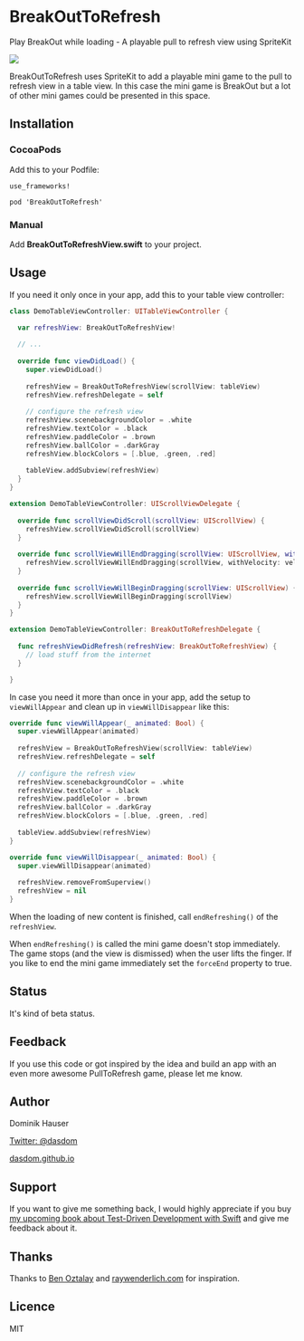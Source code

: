 # BreakOutToRefresh
Play BreakOut while loading - A playable pull to refresh view using SpriteKit

![](https://raw.githubusercontent.com/dasdom/BreakOutToRefresh/master/Example/PullToRefreshDemo/what.gif)

BreakOutToRefresh uses SpriteKit to add a playable mini game to the pull to refresh view in a table view. In this case the mini game is BreakOut but a lot of other mini games could be presented in this space.

## Installation

### CocoaPods

Add this to your Podfile:

```
use_frameworks!

pod 'BreakOutToRefresh'
```

### Manual

Add **BreakOutToRefreshView.swift** to your project.

## Usage

If you need it only once in your app, add this to your table view controller:
```swift
class DemoTableViewController: UITableViewController {

  var refreshView: BreakOutToRefreshView!
  
  // ...
  
  override func viewDidLoad() {
    super.viewDidLoad()
    
    refreshView = BreakOutToRefreshView(scrollView: tableView)
    refreshView.refreshDelegate = self
  
    // configure the refresh view
    refreshView.scenebackgroundColor = .white
    refreshView.textColor = .black
    refreshView.paddleColor = .brown
    refreshView.ballColor = .darkGray
    refreshView.blockColors = [.blue, .green, .red]
  
    tableView.addSubview(refreshView)
  }  
}

extension DemoTableViewController: UIScrollViewDelegate {
 
  override func scrollViewDidScroll(scrollView: UIScrollView) {
    refreshView.scrollViewDidScroll(scrollView)
  }
  
  override func scrollViewWillEndDragging(scrollView: UIScrollView, withVelocity velocity: CGPoint, targetContentOffset: UnsafeMutablePointer<CGPoint>) {
    refreshView.scrollViewWillEndDragging(scrollView, withVelocity: velocity, targetContentOffset: targetContentOffset)
  }
  
  override func scrollViewWillBeginDragging(scrollView: UIScrollView) {
    refreshView.scrollViewWillBeginDragging(scrollView)
  }
}

extension DemoTableViewController: BreakOutToRefreshDelegate {
  
  func refreshViewDidRefresh(refreshView: BreakOutToRefreshView) {
    // load stuff from the internet
  }

}
```

In case you need it more than once in your app, add the setup to `viewWillAppear` and clean up in `viewWillDisappear` like this:

```swift
override func viewWillAppear(_ animated: Bool) {
  super.viewWillAppear(animated)
  
  refreshView = BreakOutToRefreshView(scrollView: tableView)
  refreshView.refreshDelegate = self
  
  // configure the refresh view
  refreshView.scenebackgroundColor = .white
  refreshView.textColor = .black
  refreshView.paddleColor = .brown
  refreshView.ballColor = .darkGray
  refreshView.blockColors = [.blue, .green, .red]
  
  tableView.addSubview(refreshView)
}

override func viewWillDisappear(_ animated: Bool) {
  super.viewWillDisappear(animated)
  
  refreshView.removeFromSuperview()
  refreshView = nil
}
```

When the loading of new content is finished, call `endRefreshing()` of the `refreshView`.

When `endRefreshing()` is called the mini game doesn't stop immediately. The game stops (and the view is dismissed) when the user lifts the finger. If you like to end the mini game immediately set the `forceEnd` property to true.

## Status

It's kind of beta status.

## Feedback

If you use this code or got inspired by the idea and build an app with an even more awesome PullToRefresh game, please let me know.

## Author

Dominik Hauser

[Twitter: @dasdom](https://twitter.com/dasdom)

[dasdom.github.io](https://dasdom.github.io/)

## Support

If you want to give me something back, I would highly appreciate if you buy [my upcoming book about Test-Driven Development with Swift](https://leanpub.com/tddfakebookforios) and give me feedback about it. 

## Thanks

Thanks to [Ben Oztalay](https://github.com/boztalay/BOZPongRefreshControl) and [raywenderlich.com](http://www.raywenderlich.com) for inspiration.

## Licence

MIT
